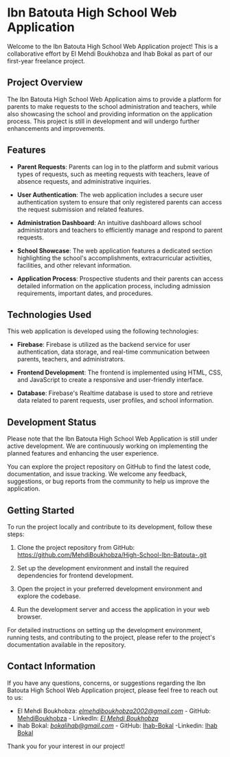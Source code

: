# Ibn Batouta High School Web Application

Welcome to the Ibn Batouta High School Web Application project! This is a collaborative effort by El Mehdi Boukhobza and Ihab Bokal as part of our first-year freelance project.

## Project Overview

The Ibn Batouta High School Web Application aims to provide a platform for parents to make requests to the school administration and teachers, while also showcasing the school and providing information on the application process. This project is still in development and will undergo further enhancements and improvements.

## Features

- **Parent Requests**: Parents can log in to the platform and submit various types of requests, such as meeting requests with teachers, leave of absence requests, and administrative inquiries.

- **User Authentication**: The web application includes a secure user authentication system to ensure that only registered parents can access the request submission and related features.

- **Administration Dashboard**: An intuitive dashboard allows school administrators and teachers to efficiently manage and respond to parent requests.

- **School Showcase**: The web application features a dedicated section highlighting the school's accomplishments, extracurricular activities, facilities, and other relevant information.

- **Application Process**: Prospective students and their parents can access detailed information on the application process, including admission requirements, important dates, and procedures.

## Technologies Used

This web application is developed using the following technologies:

- **Firebase**: Firebase is utilized as the backend service for user authentication, data storage, and real-time communication between parents, teachers, and administrators.

- **Frontend Development**: The frontend is implemented using HTML, CSS, and JavaScript to create a responsive and user-friendly interface.

- **Database**: Firebase's Realtime database is used to store and retrieve data related to parent requests, user profiles, and school information.

## Development Status

Please note that the Ibn Batouta High School Web Application is still under active development. We are continuously working on implementing the planned features and enhancing the user experience.

You can explore the project repository on GitHub to find the latest code, documentation, and issue tracking. We welcome any feedback, suggestions, or bug reports from the community to help us improve the application.

## Getting Started

To run the project locally and contribute to its development, follow these steps:

1. Clone the project repository from GitHub:
https://github.com/MehdiBoukhobza/High-School-Ibn-Batouta-.git

2. Set up the development environment and install the required dependencies for frontend development.

3. Open the project in your preferred development environment and explore the codebase.

4. Run the development server and access the application in your web browser.

For detailed instructions on setting up the development environment, running tests, and contributing to the project, please refer to the project's documentation available in the repository.

## Contact Information

If you have any questions, concerns, or suggestions regarding the Ibn Batouta High School Web Application project, please feel free to reach out to us:

- El Mehdi Boukhobza: *elmehdiboukhobza2002@gmail.com* - GitHub: [MehdiBoukhobza](https://github.com/MehdiBoukhobza)  - LinkedIn: *[El Mehdi Boukhobza](https://www.linkedin.com/in/el-mehdi-boukhobza-3a402126a/)*
- Ihab Bokal: *bokalihab@gmail.com* - GitHub: [Ihab-Bokal](https://github.com/Ihab-Bokal) -Linkedin: [Ihab Bokal](https://www.linkedin.com/in/ihab-bokal-6675b7246/)

Thank you for your interest in our project! 

